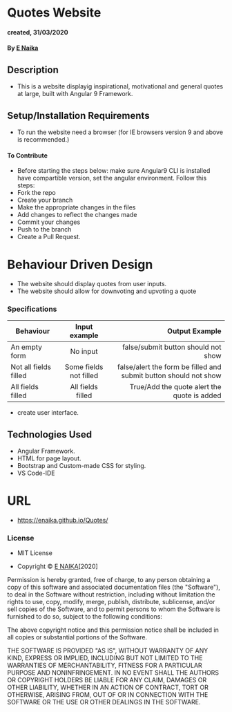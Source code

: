 # Quotes Website
#### created, 31/03/2020
#### By [E Naika](https://github.com/ENAIKA)
## Description
* This is a website displayig inspirational, motivational and general quotes at large, built with Angular 9 Framework.
 
## Setup/Installation Requirements
* To run the website need a browser (for IE browsers version 9 and above is recommended.)
#### To Contribute
* Before starting the steps below: make sure Angular9 CLI is installed have compartible version, set the angular environment.
Follow this steps:
* Fork the repo
* Create your branch 
* Make the appropriate changes in the files
* Add changes to reflect the changes made 
* Commit your changes 
* Push to the branch 
* Create a Pull Request.

# Behaviour Driven Design
* The website should display quotes from user inputs.
* The website should allow for downvoting and upvoting a quote
### Specifications
| Behaviour                | Input example           | Output Example                   |
| ---------------------------|:-----------------------:| --------------------------------:|
| An empty form              | No input | false/submit button should not show|
| Not all fields filled      | Some fields not filled | false/alert the form be filled and submit button should not show   |
| All fields filled      | All fields filled | True/Add the quote alert the quote is added  |

* create user interface.

## Technologies Used
* Angular Framework.
* HTML for page layout.
* Bootstrap and Custom-made CSS for styling.
* VS Code-IDE

# URL
* https://enaika.github.io/Quotes/

### License
* MIT License

* Copyright © [E NAIKA](https://github.com/ENAIKA)[2020]

Permission is hereby granted, free of charge, to any person obtaining a copy
of this software and associated documentation files (the "Software"), to deal
in the Software without restriction, including without limitation the rights
to use, copy, modify, merge, publish, distribute, sublicense, and/or sell
copies of the Software, and to permit persons to whom the Software is
furnished to do so, subject to the following conditions:

The above copyright notice and this permission notice shall be included in all
copies or substantial portions of the Software.

THE SOFTWARE IS PROVIDED "AS IS", WITHOUT WARRANTY OF ANY KIND, EXPRESS OR
IMPLIED, INCLUDING BUT NOT LIMITED TO THE WARRANTIES OF MERCHANTABILITY,
FITNESS FOR A PARTICULAR PURPOSE AND NONINFRINGEMENT. IN NO EVENT SHALL THE
AUTHORS OR COPYRIGHT HOLDERS BE LIABLE FOR ANY CLAIM, DAMAGES OR OTHER
LIABILITY, WHETHER IN AN ACTION OF CONTRACT, TORT OR OTHERWISE, ARISING FROM,
OUT OF OR IN CONNECTION WITH THE SOFTWARE OR THE USE OR OTHER DEALINGS IN THE
SOFTWARE.

